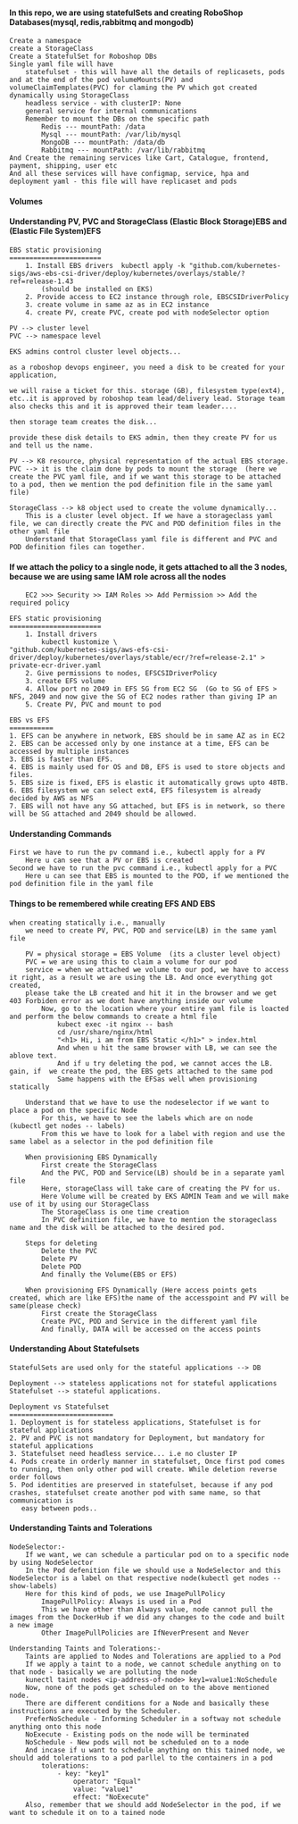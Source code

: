 #### In this repo, we are using statefulSets and creating RoboShop Databases(mysql, redis,rabbitmq and mongodb)

    Create a namespace
    create a StorageClass
    Create a StatefulSet for Roboshop DBs
    Single yaml file will have 
        statefulset - this will have all the details of replicasets, pods and at the end of the pod volumeMounts(PV) and volumeClaimTemplates(PVC) for claming the PV which got created dynamically using StorageClass
        headless service - with clusterIP: None
        general service for internal communications
        Remember to mount the DBs on the specific path 
            Redis --- mountPath: /data
            Mysql --- mountPath: /var/lib/mysql
            MongoDB --- mountPath: /data/db
            Rabbitmq --- mountPath: /var/lib/rabbitmq
    And Create the remaining services like Cart, Catalogue, frontend, payment, shipping, user etc
    And all these services will have configmap, service, hpa and deployment yaml - this file will have replicaset and pods


#### Volumes
#### Understanding PV, PVC and StorageClass (Elastic Block Storage)EBS and (Elastic File System)EFS

    EBS static provisioning
    =======================
        1. Install EBS drivers  kubectl apply -k "github.com/kubernetes-sigs/aws-ebs-csi-driver/deploy/kubernetes/overlays/stable/?ref=release-1.43  
            (should be installed on EKS)
        2. Provide access to EC2 instance through role, EBSCSIDriverPolicy
        3. create volume in same az as in EC2 instance  
        4. create PV, create PVC, create pod with nodeSelector option

    PV --> cluster level
    PVC --> namespace level

    EKS admins control cluster level objects...

    as a roboshop devops engineer, you need a disk to be created for your application,

    we will raise a ticket for this. storage (GB), filesystem type(ext4), etc..it is approved by roboshop team lead/delivery lead. Storage team also checks this and it is approved their team leader....

    then storage team creates the disk...

    provide these disk details to EKS admin, then they create PV for us and tell us the name.

    PV --> K8 resource, physical representation of the actual EBS storage.
    PVC --> it is the claim done by pods to mount the storage  (here we create the PVC yaml file, and if we want this storage to be attached to a pod, then we mention the pod definition file in the same yaml file)

    StorageClass --> k8 object used to create the volume dynamically...
        This is a cluster level object. If we have a storageclass yaml file, we can directly create the PVC and POD definition files in the other yaml file
        Understand that StorageClass yaml file is different and PVC and POD definition files can together.

#### If we attach the policy to a single node, it gets attached to all the 3 nodes, because we are using same IAM role across all the nodes
        EC2 >>> Security >> IAM Roles >> Add Permission >> Add the required policy
    
    EFS static provisioning
    =======================
        1. Install drivers  
            kubectl kustomize \
    "github.com/kubernetes-sigs/aws-efs-csi-driver/deploy/kubernetes/overlays/stable/ecr/?ref=release-2.1" > private-ecr-driver.yaml
        2. Give permissions to nodes, EFSCSIDriverPolicy
        3. create EFS volume
        4. Allow port no 2049 in EFS SG from EC2 SG  (Go to SG of EFS > NFS, 2049 and now give the SG of EC2 nodes rather than giving IP an
        5. Create PV, PVC and mount to pod

    EBS vs EFS
    ===========
    1. EFS can be anywhere in network, EBS should be in same AZ as in EC2
    2. EBS can be accessed only by one instance at a time, EFS can be accessed by multiple instances
    3. EBS is faster than EFS.
    4. EBS is mainly used for OS and DB, EFS is used to store objects and files.
    5. EBS size is fixed, EFS is elastic it automatically grows upto 48TB.
    6. EBS filesystem we can select ext4, EFS filesystem is already decided by AWS as NFS
    7. EBS will not have any SG attached, but EFS is in network, so there will be SG attached and 2049 should be allowed.

#### Understanding Commands

    First we have to run the pv command i.e., kubectl apply for a PV
        Here u can see that a PV or EBS is created
    Second we have to run the pvc command i.e., kubectl apply for a PVC
        Here u can see that EBS is mounted to the POD, if we mentioned the pod definition file in the yaml file

#### Things to be remembered while creating EFS AND EBS

    when creating statically i.e., manually
        we need to create PV, PVC, POD and service(LB) in the same yaml file

        PV = physical storage = EBS Volume  (its a cluster level object)
        PVC = we are using this to claim a volume for our pod
        service = when we attached we volume to our pod, we have to access it right, as a result we are using the LB. And once everything got created, 
        please take the LB created and hit it in the browser and we get 403 Forbiden error as we dont have anything inside our volume
            Now, go to the location where your entire yaml file is loacted and perform the below commands to create a html file
                kubect exec -it nginx -- bash
                cd /usr/share/nginx/html 
                "<h1> Hi, i am from EBS Static </h1>" > index.html
                And when u hit the same browser with LB, we can see the ablove text.
                And if u try deleting the pod, we cannot acces the LB. gain, if  we create the pod, the EBS gets attached to the same pod
                Same happens with the EFSas well when provisioning statically

        Understand that we have to use the nodeselector if we want to place a pod on the specific Node
            For this, we have to see the labels which are on node  (kubectl get nodes -- labels)
            From this we have to look for a label with region and use the same label as a selector in the pod definition file

        When provisioning EBS Dynamically
            First create the StorageClass 
            And the PVC, POD and Service(LB) should be in a separate yaml file
            Here, storageClass will take care of creating the PV for us.
            Here Volume will be created by EKS ADMIN Team and we will make use of it by using our StorageClass
            The StorageClass is one time creation
            In PVC definition file, we have to mention the storageclass name and the disk will be attached to the desired pod.

        Steps for deleting
            Delete the PVC
            Delete PV
            Delete POD
            And finally the Volume(EBS or EFS)

        When provisioning EFS Dynamically (Here access points gets created, which are like EFS)the name of the accesspoint and PV will be same(please check)
            First create the StorageClass
            Create PVC, POD and Service in the different yaml file
            And finally, DATA will be accessed on the access points


        
#### Understanding  About Statefulsets

    StatefulSets are used only for the stateful applications --> DB

    Deployment --> stateless applications not for stateful applications
    Statefulset --> stateful applications.

    Deployment vs Statefulset
    ==========================
    1. Deployment is for stateless applications, Statefulset is for stateful applications
    2. PV and PVC is not mandatory for Deployment, but mandatory for stateful applications
    3. Statefulset need headless service... i.e no cluster IP
    4. Pods create in orderly manner in statefulset, Once first pod comes to running, then only other pod will create. While deletion reverse order follows
    5. Pod identities are preserved in statefulset, because if any pod crashes, statefulset create another pod with same name, so that communication is 
       easy between pods..


#### Understanding Taints and Tolerations

    NodeSelector:-
        If we want, we can schedule a particular pod on to a specific node by using NodeSelector
        In the Pod defenition file we should use a NodeSelector and this NodeSelector is a label on that respective node(kubectl get nodes --show-labels)
        Here for this kind of pods, we use ImagePullPolicy 
            ImagePullPolicy: Always is used in a Pod
            This we have other than Always value, node cannot pull the images from the DockerHub if we did any changes to the code and built a new image
            Other ImagePullPolicies are IfNeverPresent and Never

    Understanding Taints and Tolerations:-
        Taints are applied to Nodes and Tolerations are applied to a Pod
        If we apply a taint to a node, we cannot schedule anything on to that node - basically we are polluting the node
        kunectl taint nodes <ip-address-of-node> key1=value1:NoSchedule
        Now, none of the pods get scheduled on to the above mentioned node.
        There are different conditions for a Node and basically these instructions are executed by the Scheduler.
        PreferNoSchedule - Informing Scheduler in a softway not schedule anything onto this node
        NoExecute - Existing pods on the node will be terminated
        NoSchedule - New pods will not be scheduled on to a node
        And incase if u want to schedule anything on this tained node, we should add tolerations to a pod parllel to the containers in a pod
            tolerations:
                - key: "key1"
                    operator: "Equal"
                    value: "value1"
                    effect: "NoExecute"
        Also, remember that we should add NodeSelector in the pod, if we want to schedule it on to a tained node

        
